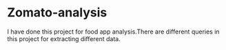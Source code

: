 # Zomato-analysis
I have done this project for food app analysis.There are different queries in this project for extracting different data.
